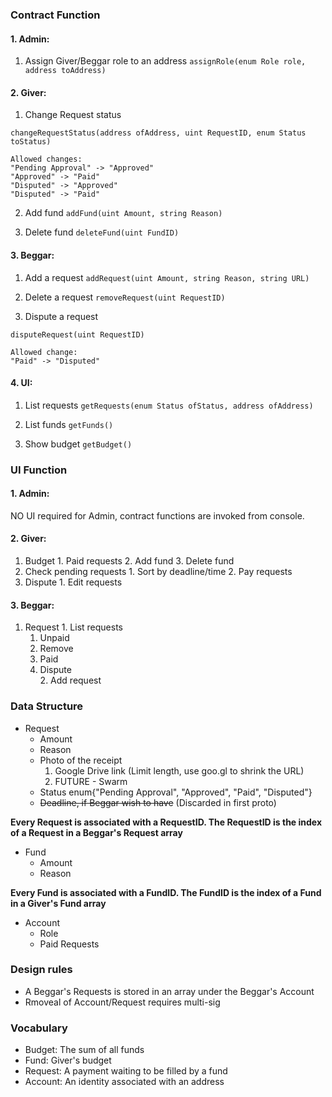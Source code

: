 ### Contract Function
#### 1. Admin:
  1. Assign Giver/Beggar role to an address
  `assignRole(enum Role role, address toAddress)`

#### 2. Giver:
  1. Change Request status

  ```
  changeRequestStatus(address ofAddress, uint RequestID, enum Status toStatus)

  Allowed changes:
  "Pending Approval" -> "Approved"  
  "Approved" -> "Paid"
  "Disputed" -> "Approved"
  "Disputed" -> "Paid"
  ```

  2. Add fund
  `addFund(uint Amount, string Reason)`

  3. Delete fund 
  `deleteFund(uint FundID)`
  

#### 3. Beggar:
  1. Add a request
  `addRequest(uint Amount, string Reason, string URL)`

  2. Delete a request
  `removeRequest(uint RequestID)`

  3. Dispute a request 
  
  ```
  disputeRequest(uint RequestID)

  Allowed change:
  "Paid" -> "Disputed"
  ```
  

#### 4. UI:
  1. List requests
  `getRequests(enum Status ofStatus, address ofAddress)`

  2. List funds
  `getFunds()`

  3. Show budget
  `getBudget()`


### UI Function
#### 1. Admin: 
  NO UI required for Admin, contract functions are invoked from console.
    
#### 2. Giver:
  1. Budget
  	1. Paid requests
  	2. Add fund
    3. Delete fund
  2. Check pending requests
    1. Sort by deadline/time
    2. Pay requests
  3. Dispute
  	1. Edit requests
  
#### 3. Beggar:
  1. Request
    1. List requests
      1. Unpaid
      	1. Remove
      2. Paid
        1. Dispute     
    2. Add request
      
### Data Structure
* Request 
  * Amount
  * Reason
  * Photo of the receipt
    1. Google Drive link (Limit length, use goo.gl to shrink the URL)
    2. FUTURE - Swarm
  * Status enum{"Pending Approval", "Approved", "Paid", "Disputed"}
  * ~~Deadline, if Beggar wish to have~~ (Discarded in first proto)
  
**Every Request is associated with a RequestID. The RequestID is the index of a Request in a Beggar's Request array**

* Fund
  * Amount
  * Reason
  
**Every Fund is associated with a FundID. The FundID is the index of a Fund in a Giver's Fund array**  

* Account
  * Role
  * Paid Requests

  
### Design rules
* A Beggar's Requests is stored in an array under the Beggar's Account
* Rmoveal of Account/Request requires multi-sig

  
### Vocabulary
* Budget: The sum of all funds
* Fund: Giver's budget
* Request: A payment waiting to be filled by a fund
* Account: An identity associated with an address